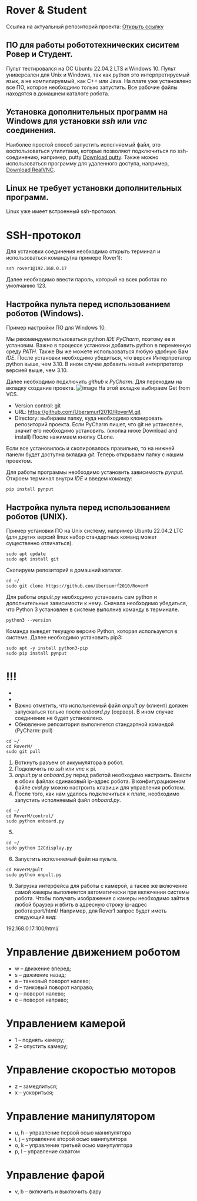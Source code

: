 # **Rover & Student**
Ссылка на актуальный репозиторий проекта: [Открыть ссылку](https://github.com/Ubersmurf2010/RoverM/)

## ПО для работы робототехнических сиситем Ровер и Студент. 

Пульт тестировался на ОС Ubuntu 22.04.2 LTS и Windows 10.
Пульт универсален для Unix и Windows, так как python это интерпретируемый язык, а не компилируемый, как C++ или Java.
На плате уже установлено все ПО, которое необходимо только запустить.
Все рабочие файлы находятся в домашнем каталоге робота.

## Установка дополнительных программ на Windows для установки *ssh* или *vnc* соединения.
Наиболее простой способ запустить исполняемый файл, это воспользоваться утилитами, которые позволяют подключиться по ssh-соединению, например, putty [Download putty](https://www.putty.org).
Также можно использоваться программу для удаленного доступа, например, [Download RealVNC](https://www.realvnc.com/en/).

## Linux не требует установки дополнительных программ.
Linux уже имеет встроенный ssh-протокол.

# SSH-протокол
Для установки соединения необходимо открыть терминал и использоваться команду(на примере Rover1):
```
ssh rover1@192.168.0.17
```
Далее необходимо ввести пароль, который на всех роботах по умолчанию 123.

## Настройка пульта перед использованием роботов (Windows).
Пример настройки ПО для Windows 10.

Мы рекомендуем пользоваться python *IDE PyCharm*, поэтому ее и установим. Важно в процессе установки добавить python в переменную среду *PATH*. Также Вы же можете использоваться любую удобную Вам *IDE*.
После установки необходимо убедиться, что версия Интерпретатор python выше, чем 3.10. В ином случае добавить новый интерпретатор версией выше, чем 3.10.

Далее необходимо подключить *github* к *PyCharm*.
Для переходим на вкладку создание проекта.
![image](https://github.com/Ubersmurf2010/RoverM/assets/113335397/5352eaeb-1025-4944-a871-a1a9ef9b8fbd)
На этой вкладке выбираем Get from VCS. 
- Version control: git
- URL: https://github.com/Ubersmurf2010/RoverM.git
- Directory: выбираем папку, куда необходимо клонировать репозиторий проекта. 
Если PyCharm пишет, что git не установлен, значит его необходимо установить. (кнопка ниже Download and install)
После нажимаем кнопку CLone. 

Если все установилось и скопировалось правильно, то на нижней панели будет доступна вкладка *git*.
Теперь открываем папку с нашим проектом.

Для работы программы необходимо установить зависимость *pynput*.
Откроем терминал внутри *IDE* и введем команду:
```
pip install pynput
```

## Настройка пульта перед использованием роботов (UNIX). 

Пример установки ПО на Unix систему, например Ubuntu 22.04.2 LTC (для других версий linux набор стандартных команд может существенно отличаться).
```
sudo apt update
sudo apt install git
```
Скопируем репозиторий в домашний каталог.
```
cd ~/
sudo git clone https://github.com/Ubersumrf2010/RoverM
```
Для работы *onpult.py* необходимо установить сам python и дополнительные зависимости к нему.
Сначала необходимо убедиться, что Python 3 установлен в системе выполнив команду в терминале.
```
python3 --version
```
Команда выведет текущую версию Python, которая используется в системе. Далее необходимо установить pip3:
```
sudo apt -y install python3-pip
sudo pip install pynput
```


# !!!
- 
- 
- Важно отметить, что испольняемый файл *onpult.py* (клиент) должен запускаться только после *onboard.py* (сервер). В ином случае соединение не будет установлено.
- Обновление репозитория выполняется стандартной командой (PyCharm: pull)
```
cd ~/
cd RoverM/
sudo git pull
```

1. Воткнуть разъем от аккумулятора в робот.
2. Подключить по *ssh* или *vnc* к pi.
3. *onpult.py* и *onboard.p*y перед работой необходимо настроить. Ввести в обоих файлах одинаковый ip-адрес робота. 
В конфигурационном файле *cval.py* можно настроить клавиши для управления роботом.
4. После того, как нам удалось подключиться к плате, необходимо запустить исполняемый файл *onboard.py*.
```
cd ~/
cd RoverM/control/
sudo python onboard.py
```
5.
```
cd ~/
sudo python I2Cdisplay.py
```
6. Запустить исполняемый файл на пульте.
```
cd RoverM/pult
sudo python onpult.py
```
9. Загрузка интерфейса для работы с камерой, а также же включение самой камеры выполняется автоматически при включении системы робота.
Чтобы получать изображение с камеры необходимо зайти в любой браузер и вбить в адресную строку ip-адрес робота:port/html/
Например, для Rover1 запрос будет иметь следующий вид:

192.168.0.17:100/html/


# Управление движением роботом
- w – движение вперед;
- s – двжиение назад;
- a – танковый поворот налево;
- d – танковый поворот направо;
- q – поворот налево;
- e – поворот направо;
# Управлением камерой
- 1 – поднять камеру;
- 2 – опустить камеру;
# Управление скоростью моторов
- z – замедлиться;
- x – ускориться;
# Управление манипулятором
- u, h – управление первой осью манипулятора
- i, j – управление второй осью манипулятора
- o, k – управление третьей осью манупулятора
- p, l – управление схватом
# Управление фарой
- v, b – включить и выключить фару


